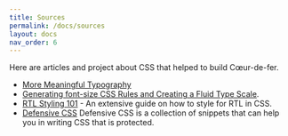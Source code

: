 ```yaml
---
title: Sources
permalink: /docs/sources
layout: docs
nav_order: 6
---
```


<p class="headline">Here are articles and project about CSS that helped to build Cœur-de-fer.</p>

- [More Meaningful Typography](https://alistapart.com/article/more-meaningful-typography/)
- [Generating font-size CSS Rules and Creating a Fluid Type Scale](https://moderncss.dev/generating-font-size-css-rules-and-creating-a-fluid-type-scale/).
- [RTL Styling 101](https://rtlstyling.com) - An extensive guide on how to style for RTL in CSS.
- [Defensive CSS](https://ishadeed.com/article/defensive-css/) Defensive CSS is a collection of snippets that can help you in writing CSS that is protected.
